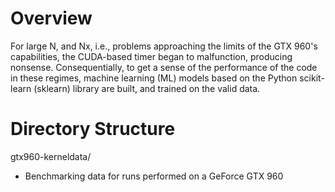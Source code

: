 # Overview
For large N, and Nx, i.e., problems approaching the limits of the GTX 960's capabilities, the CUDA-based timer began to malfunction, producing nonsense. Consequentially, to get a sense of the performance of the code in these regimes, machine learning (ML) models based on the Python scikit-learn (sklearn) library are built, and trained on the valid data.

# Directory Structure
gtx960-kerneldata/
- Benchmarking data for runs performed on a GeForce GTX 960

# 

